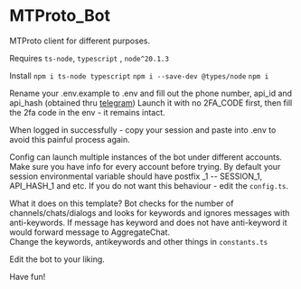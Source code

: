 # MTProto_Bot
MTProto client for different purposes.

Requires
`ts-node`, `typescript` , `node^20.1.3`

Install
```npm i ts-node typescript```
```npm i --save-dev @types/node```
```npm i```

Rename your .env.example to .env and fill out the phone number, api_id and api_hash (obtained thru [telegram](https://my.telegram.org/auth))
Launch it with no 2FA_CODE first, then fill the 2fa code in the env - it remains intact.

When logged in successfully - copy your session and paste into .env to avoid this painful process again.

Config can launch multiple instances of the bot under different accounts. Make sure you have info for every account before trying.
By default your session environmental variable should have postfix _1 -- SESSION_1, API_HASH_1 and etc. If you do not want this behaviour - edit the `config.ts`.

What it does on this template? 
Bot checks for the number of channels/chats/dialogs and looks for keywords and ignores messages with anti-keywords. If message has keyword and does not have anti-keyword it would forward message to AggregateChat.  
Change the keywords, antikeywords and other things in `constants.ts`

Edit the bot to your liking.

Have fun!